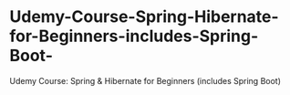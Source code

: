 # Udemy-Course-Spring-Hibernate-for-Beginners-includes-Spring-Boot-
Udemy Course: Spring &amp; Hibernate for Beginners (includes Spring Boot)
